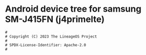 # Android device tree for samsung SM-J415FN (j4primelte)

```
#
# Copyright (C) 2023 The LineageOS Project
#
# SPDX-License-Identifier: Apache-2.0
#
```
